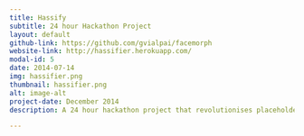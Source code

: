 ```yaml
---
title: Hassify
subtitle: 24 hour Hackathon Project
layout: default
github-link: https://github.com/gvialpai/facemorph
website-link: http://hassifier.herokuapp.com/
modal-id: 5
date: 2014-07-14
img: hassifier.png
thumbnail: hassifier.png
alt: image-alt
project-date: December 2014
description: A 24 hour hackathon project that revolutionises placeholder images used when developing websites. Make any member of the WDI-16 class more Hass-like with a simple URL change. <br><br><strong>Tech</strong> - JQuery, Node.js, Heroku, angular. 

---
```


